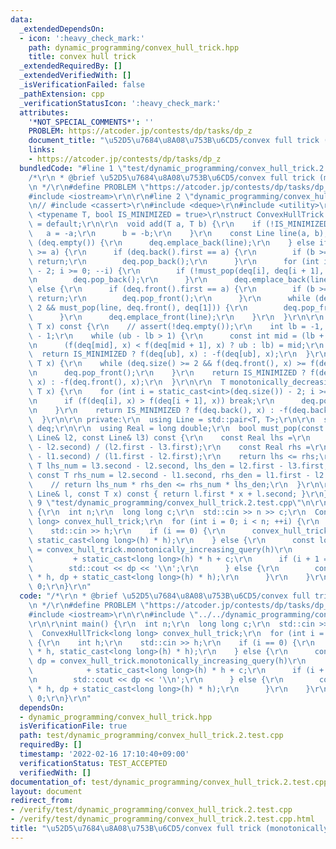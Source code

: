 ```yaml
---
data:
  _extendedDependsOn:
  - icon: ':heavy_check_mark:'
    path: dynamic_programming/convex_hull_trick.hpp
    title: convex hull trick
  _extendedRequiredBy: []
  _extendedVerifiedWith: []
  _isVerificationFailed: false
  _pathExtension: cpp
  _verificationStatusIcon: ':heavy_check_mark:'
  attributes:
    '*NOT_SPECIAL_COMMENTS*': ''
    PROBLEM: https://atcoder.jp/contests/dp/tasks/dp_z
    document_title: "\u52D5\u7684\u8A08\u753B\u6CD5/convex full trick (monotonically_increasing_query(x))"
    links:
    - https://atcoder.jp/contests/dp/tasks/dp_z
  bundledCode: "#line 1 \"test/dynamic_programming/convex_hull_trick.2.test.cpp\"\n\
    /*\r\n * @brief \u52D5\u7684\u8A08\u753B\u6CD5/convex full trick (monotonically_increasing_query(x))\r\
    \n */\r\n#define PROBLEM \"https://atcoder.jp/contests/dp/tasks/dp_z\"\r\n\r\n\
    #include <iostream>\r\n\r\n#line 2 \"dynamic_programming/convex_hull_trick.hpp\"\
    \n// #include <cassert>\r\n#include <deque>\r\n#include <utility>\r\n\r\ntemplate\
    \ <typename T, bool IS_MINIMIZED = true>\r\nstruct ConvexHullTrick {\r\n  ConvexHullTrick()\
    \ = default;\r\n\r\n  void add(T a, T b) {\r\n    if (!IS_MINIMIZED) {\r\n   \
    \   a = -a;\r\n      b = -b;\r\n    }\r\n    const Line line(a, b);\r\n    if\
    \ (deq.empty()) {\r\n      deq.emplace_back(line);\r\n    } else if (deq.back().first\
    \ >= a) {\r\n      if (deq.back().first == a) {\r\n        if (b >= deq.back().second)\
    \ return;\r\n        deq.pop_back();\r\n      }\r\n      for (int i = static_cast<int>(deq.size())\
    \ - 2; i >= 0; --i) {\r\n        if (!must_pop(deq[i], deq[i + 1], line)) break;\r\
    \n        deq.pop_back();\r\n      }\r\n      deq.emplace_back(line);\r\n    }\
    \ else {\r\n      if (deq.front().first == a) {\r\n        if (b >= deq.front().second)\
    \ return;\r\n        deq.pop_front();\r\n      }\r\n      while (deq.size() >=\
    \ 2 && must_pop(line, deq.front(), deq[1])) {\r\n        deq.pop_front();\r\n\
    \      }\r\n      deq.emplace_front(line);\r\n    }\r\n  }\r\n\r\n  T query(const\
    \ T x) const {\r\n    // assert(!deq.empty());\r\n    int lb = -1, ub = deq.size()\
    \ - 1;\r\n    while (ub - lb > 1) {\r\n      const int mid = (lb + ub) >> 1;\r\
    \n      (f(deq[mid], x) < f(deq[mid + 1], x) ? ub : lb) = mid;\r\n    }\r\n  \
    \  return IS_MINIMIZED ? f(deq[ub], x) : -f(deq[ub], x);\r\n  }\r\n\r\n  T monotonically_increasing_query(const\
    \ T x) {\r\n    while (deq.size() >= 2 && f(deq.front(), x) >= f(deq[1], x)) {\r\
    \n      deq.pop_front();\r\n    }\r\n    return IS_MINIMIZED ? f(deq.front(),\
    \ x) : -f(deq.front(), x);\r\n  }\r\n\r\n  T monotonically_decreasing_query(const\
    \ T x) {\r\n    for (int i = static_cast<int>(deq.size()) - 2; i >= 0; --i) {\r\
    \n      if (f(deq[i], x) > f(deq[i + 1], x)) break;\r\n      deq.pop_back();\r\
    \n    }\r\n    return IS_MINIMIZED ? f(deq.back(), x) : -f(deq.back(), x);\r\n\
    \  }\r\n\r\n private:\r\n  using Line = std::pair<T, T>;\r\n\r\n  std::deque<Line>\
    \ deq;\r\n\r\n  using Real = long double;\r\n  bool must_pop(const Line& l1, const\
    \ Line& l2, const Line& l3) const {\r\n    const Real lhs =\r\n        static_cast<Real>(l3.second\
    \ - l2.second) / (l2.first - l3.first);\r\n    const Real rhs =\r\n        static_cast<Real>(l2.second\
    \ - l1.second) / (l1.first - l2.first);\r\n    return lhs <= rhs;\r\n    // const\
    \ T lhs_num = l3.second - l2.second, lhs_den = l2.first - l3.first;\r\n    //\
    \ const T rhs_num = l2.second - l1.second, rhs_den = l1.first - l2.first;\r\n\
    \    // return lhs_num * rhs_den <= rhs_num * lhs_den;\r\n  }\r\n\r\n  T f(const\
    \ Line& l, const T x) const { return l.first * x + l.second; }\r\n};\r\n#line\
    \ 9 \"test/dynamic_programming/convex_hull_trick.2.test.cpp\"\n\r\nint main()\
    \ {\r\n  int n;\r\n  long long c;\r\n  std::cin >> n >> c;\r\n  ConvexHullTrick<long\
    \ long> convex_hull_trick;\r\n  for (int i = 0; i < n; ++i) {\r\n    int h;\r\n\
    \    std::cin >> h;\r\n    if (i == 0) {\r\n      convex_hull_trick.add(-2 * h,\
    \ static_cast<long long>(h) * h);\r\n    } else {\r\n      const long long dp\
    \ = convex_hull_trick.monotonically_increasing_query(h)\r\n                  \
    \         + static_cast<long long>(h) * h + c;\r\n      if (i + 1 == n) {\r\n\
    \        std::cout << dp << '\\n';\r\n      } else {\r\n        convex_hull_trick.add(-2\
    \ * h, dp + static_cast<long long>(h) * h);\r\n      }\r\n    }\r\n  }\r\n  return\
    \ 0;\r\n}\r\n"
  code: "/*\r\n * @brief \u52D5\u7684\u8A08\u753B\u6CD5/convex full trick (monotonically_increasing_query(x))\r\
    \n */\r\n#define PROBLEM \"https://atcoder.jp/contests/dp/tasks/dp_z\"\r\n\r\n\
    #include <iostream>\r\n\r\n#include \"../../dynamic_programming/convex_hull_trick.hpp\"\
    \r\n\r\nint main() {\r\n  int n;\r\n  long long c;\r\n  std::cin >> n >> c;\r\n\
    \  ConvexHullTrick<long long> convex_hull_trick;\r\n  for (int i = 0; i < n; ++i)\
    \ {\r\n    int h;\r\n    std::cin >> h;\r\n    if (i == 0) {\r\n      convex_hull_trick.add(-2\
    \ * h, static_cast<long long>(h) * h);\r\n    } else {\r\n      const long long\
    \ dp = convex_hull_trick.monotonically_increasing_query(h)\r\n               \
    \            + static_cast<long long>(h) * h + c;\r\n      if (i + 1 == n) {\r\
    \n        std::cout << dp << '\\n';\r\n      } else {\r\n        convex_hull_trick.add(-2\
    \ * h, dp + static_cast<long long>(h) * h);\r\n      }\r\n    }\r\n  }\r\n  return\
    \ 0;\r\n}\r\n"
  dependsOn:
  - dynamic_programming/convex_hull_trick.hpp
  isVerificationFile: true
  path: test/dynamic_programming/convex_hull_trick.2.test.cpp
  requiredBy: []
  timestamp: '2022-02-16 17:10:40+09:00'
  verificationStatus: TEST_ACCEPTED
  verifiedWith: []
documentation_of: test/dynamic_programming/convex_hull_trick.2.test.cpp
layout: document
redirect_from:
- /verify/test/dynamic_programming/convex_hull_trick.2.test.cpp
- /verify/test/dynamic_programming/convex_hull_trick.2.test.cpp.html
title: "\u52D5\u7684\u8A08\u753B\u6CD5/convex full trick (monotonically_increasing_query(x))"
---
```

